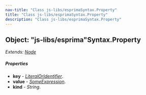 ```yaml
---
nav-title: "Class js-libs/esprimaSyntax.Property"
title: "Class js-libs/esprimaSyntax.Property"
description: "Class js-libs/esprimaSyntax.Property"
---
```

## Object: "js-libs/esprima"Syntax.Property  
_Extends:_ [_Node_](../../../js-libs/esprima/Syntax/Node.md)

##### Properties
 - **key** - [_LiteralOrIdentifier_](../../../js-libs/esprima/Syntax/LiteralOrIdentifier.md).
 - **value** - [_SomeExpression_](../../../js-libs/esprima/Syntax/SomeExpression.md).
 - **kind** - _String_.